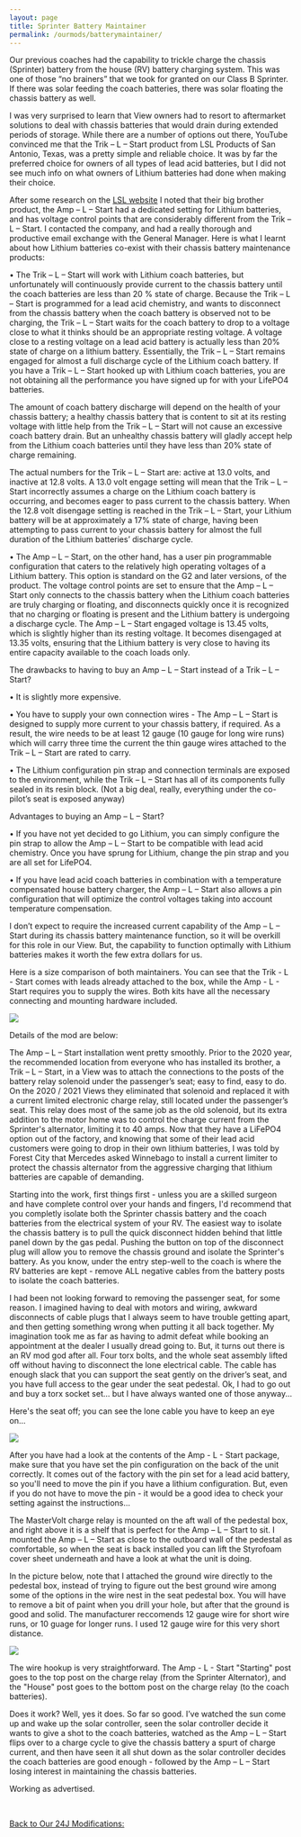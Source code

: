 ```yaml
---
layout: page
title: Sprinter Battery Maintainer
permalink: /ourmods/batterymaintainer/
---
```

Our previous coaches had the capability to trickle charge the chassis (Sprinter) battery from the house (RV) battery charging system.  This was one of those “no brainers” that we took for granted on our Class B Sprinter.  If there was solar feeding the coach batteries, there was solar floating the chassis battery as well.

I was very surprised to learn that View owners had to resort to aftermarket solutions to deal with chassis batteries that would drain during extended periods of storage.  While there are a number of options out there, YouTube convinced me that the Trik – L – Start product from LSL Products of San Antonio, Texas, was a pretty simple and reliable choice.  It was by far the preferred choice for owners of all types of lead acid batteries, but I did not see much info on what owners of Lithium batteries had done when making their choice.

After some research on the [LSL website](http://www.lslproducts.net/index.html) I noted that their big brother product, the Amp – L – Start had a dedicated setting for Lithium batteries, and has voltage control points that are considerably different from the Trik – L – Start.  I contacted the company, and had a really thorough and productive email exchange with the General Manager.  Here is what I learnt about how Lithium batteries co-exist with their chassis battery maintenance products:

•	The Trik – L – Start will work with Lithium coach batteries, but unfortunately will continuously provide current to the chassis battery until the coach batteries are less than 20 % state of charge.  Because the Trik – L – Start is programmed for a lead acid chemistry, and wants to disconnect from the chassis battery when the coach battery is observed not to be charging, the Trik – L – Start waits for the coach battery to drop to a voltage close to what it thinks should be an appropriate resting voltage.  A voltage close to a resting voltage on a lead acid battery is actually less than 20% state of charge on a lithium battery.  Essentially, the Trik – L – Start remains engaged for almost a full discharge cycle of the Lithium coach battery.  If you have a Trik – L – Start hooked up with Lithium coach batteries, you are not obtaining all the performance you have signed up for with your LifePO4 batteries.  

  The amount of coach battery discharge will depend on the health of your chassis battery; a healthy chassis battery that is content to sit at its resting voltage with little help from the Trik – L – Start will not cause an excessive coach battery drain.  But an unhealthy chassis battery will gladly accept help from the Lithium coach batteries until they have less than 20% state of charge remaining.

  The actual numbers for the Trik – L – Start are: active at 13.0 volts, and inactive at 12.8 volts.  A 13.0 volt engage setting will mean that the Trik – L – Start incorrectly assumes a charge on the Lithium coach battery is occurring, and becomes eager to pass current to the chassis battery.  When the 12.8 volt disengage setting is reached in the Trik – L – Start, your Lithium battery will be at approximately a 17% state of charge, having been attempting to pass current to your chassis battery for almost the full duration of the Lithium batteries’ discharge cycle. 

•	The Amp – L – Start, on the other hand, has a user pin programmable configuration that caters to the relatively high operating voltages of a Lithium battery.  This option is standard on the G2 and later versions, of the product.  The voltage control points are set to ensure that the Amp – L – Start only connects to the chassis battery when the Lithium coach batteries are truly charging or floating, and disconnects quickly once it is recognized that no charging or floating is present and the Lithium battery is undergoing a discharge cycle. The Amp – L – Start engaged voltage is 13.45 volts, which is slightly higher than its resting voltage.  It becomes disengaged at 13.35 volts, ensuring that the Lithium battery is very close to having its entire capacity available to the coach loads only.

The drawbacks to having to buy an Amp – L – Start instead of a Trik – L – Start?

•	It is slightly more expensive.

•	You have to supply your own connection wires - The Amp – L – Start is designed to supply more current to your chassis battery, if required.  As a result, the wire needs to be at least 12 gauge (10 gauge for long wire runs) which will carry three time the current the thin gauge wires attached to the Trik – L – Start are rated to carry.

•	The Lithium configuration pin strap and connection terminals are exposed to the environment, while the Trik – L – Start has all of its components fully sealed in its resin block.  (Not a big deal, really, everything under the co-pilot’s seat is exposed anyway)

Advantages to buying an Amp – L – Start?

•	If you have not yet decided to go Lithium, you can simply configure the pin strap to allow the Amp – L – Start to be compatible with lead acid chemistry.  Once you have sprung for Lithium, change the pin strap and you are all set for LifePO4.

•	If you have lead acid coach batteries in combination with a temperature compensated house battery charger, the Amp – L – Start also allows a pin configuration that will optimize the control voltages taking into account temperature compensation.

I don’t expect to require the increased current capability of the Amp – L – Start during its chassis battery maintenance function, so it will be overkill for this role in our View.  But, the capability to function optimally with Lithium batteries makes it worth the few extra dollars for us.

Here is a size comparison of both maintainers.  You can see that the Trik - L - Start comes with leads already attached to the box, while the Amp - L - Start requires you to supply the wires.  Both kits have all the necessary connecting and mounting hardware included.

<img src="/assets/sizecomparisonweb.jpg"/>

Details of the mod are below:

The Amp – L – Start installation went pretty smoothly. Prior to the 2020 year, the recommended location from everyone who has installed its brother, a Trik – L – Start, in a View was to attach the connections to the posts of the battery relay solenoid under the passenger’s seat; easy to find, easy to do. On the 2020 / 2021 Views they eliminated that solenoid and replaced it with a current limited electronic charge relay, still located under the passenger’s seat. This relay does most of the same job as the old solenoid, but its extra addition to the motor home was to control the charge current from the Sprinter's alternator, limiting it to 40 amps. Now that they have a LiFePO4 option out of the factory, and knowing that some of their lead acid customers were going to drop in their own lithium batteries, I was told by Forest City that Mercedes asked Winnebago to install a current limiter to protect the chassis alternator from the aggressive charging that lithium batteries are capable of demanding. 

Starting into the work, first things first - unless you are a skilled surgeon and have complete control over your hands and fingers, I'd recommend that you completly isolate both the Sprinter chassis battery and the coach batteries from the electrical system of your RV.  The easiest way to isolate the chassis battery is to pull the quick disconnect hidden behind that little panel down by the gas pedal.  Pushing the button on top of the disconnect plug will allow you to remove the chassis ground and isolate the Sprinter's battery.  As you know, under the entry step-well to the coach is where the RV batteries are kept - remove ALL negative cables from the battery posts to isolate the coach batteries.

I had been not looking forward to removing the passenger seat, for some reason. I imagined having to deal with motors and wiring, awkward disconnects of cable plugs that I always seem to have trouble getting apart, and then getting something wrong when putting it all back together. My imagination took me as far as having to admit defeat while booking an appointment at the dealer I usually dread going to. But, it turns out there is an RV mod god after all. Four torx bolts, and the whole seat assembly lifted off without having to disconnect the lone electrical cable. The cable has enough slack that you can support the seat gently on the driver’s seat, and you have full access to the gear under the seat pedestal. Ok, I had to go out and buy a torx socket set... but I have always wanted one of those anyway...

Here's the seat off; you can see the lone cable you have to keep an eye on...

<img src="/assets/amplstartseatoffviewweb.jpg"/>

After you have had a look at the contents of the Amp - L - Start package, make sure that you have set the pin configuration on the back of the unit correctly.  It comes out of the factory with the pin set for a lead acid battery, so you'll need to move the pin if you have a lithium configuration.  But, even if you do not have to move the pin - it would be a good idea to check your setting against the instructions...

The MasterVolt charge relay is mounted on the aft wall of the pedestal box, and right above it is a shelf that is perfect for the Amp – L – Start to sit. I mounted the Amp – L – Start as close to the outboard wall of the pedestal as comfortable, so when the seat is back installed you can lift the Styrofoam cover sheet underneath and have a look at what the unit is doing.

In the picture below, note that I attached the ground wire directly to the pedestal box, instead of trying to figure out the best ground wire among some of the options in the wire nest in the seat pedestal box.  You will have to remove a bit of paint when you drill your hole, but after that the ground is good and solid.  The manufacturer reccomends 12 gauge wire for short wire runs, or 10 guage for longer runs.  I used 12 gauge wire for this very short distance.

<img src="/assets/amplstartcloseviewweb.jpg"/>

The wire hookup is very straightforward.  The Amp - L - Start "Starting" post goes to the top post on the charge relay (from the Sprinter Alternator), and the "House" post goes to the bottom post on the charge relay (to the coach batteries).

Does it work? Well, yes it does. So far so good. I’ve watched the sun come up and wake up the solar controller, seen the solar controller decide it wants to give a shot to the coach batteries, watched as the Amp – L – Start flips over to a charge cycle to give the chassis battery a spurt of charge current, and then have seen it all shut down as the solar controller decides the coach batteries are good enough - followed by the Amp – L – Start losing interest in maintaining the chassis batteries. 

Working as advertised.

<br> 

[Back to Our 24J Modifications:](/ourmods/)
